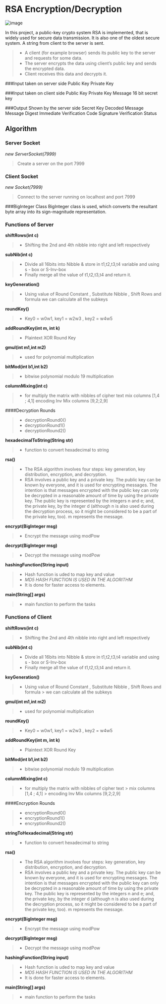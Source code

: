 # RSA Encryption/Decryption
![image](https://user-images.githubusercontent.com/28496314/116994612-8ea45a00-acf6-11eb-94b5-578b978093ec.png)

In this project, a public-key crypto system RSA is implemented, that is widely used for secure data transmission. It is also one of the oldest secure system.
A string from client to the server is sent.

> - A client (for example browser) sends its public key to the server and requests for some data. 
> - The server encrypts the data using client’s public key and sends the encrypted data.
> - Client receives this data and decrypts it.

###Input taken on server side
    Public Key
    Private Key

###Input taken on client side
    Public Key
    Private Key
    Message
    16 bit secret key

###Output Shown by the server side
    Secret Key
    Decoded Message
    Message Digest
    Immediate Verification Code
    Signature Verification Status

## Algorithm
### Server Socket
*new ServerSocket(7999)*
> Create a server on the port 7999

### Client Socket
*new Socket(7999)*
> Connect to the server running on localhost and port 7999

###BigInteger Class
BigInteger class is used, which converts the resultant byte array into its sign-magnitude representation.

### Functions of Server

**shiftRows(int c)**
>  - Shifting the 2nd and 4th nibble into right and left respectively

**subNib(int c)**
> - Divide all 16bits into Nibble  & store in t1,t2,t3,t4 variable and using s - box or S-Inv-box
> - Finally merge all the value of t1,t2,t3,t4 and return it.

**keyGeneration()**
>  - Using value of Round Constant  , Substitute Nibble , Shift Rows and formula
>  we can calculate all the subkeys

**roundKey()**
> - Key0  = w0w1,  key1  = w2w3  ,  key2  = w4w5

**addRoundKey(int m, int k)**
> - Plaintext XOR Round Key

**gmul(int  m1,int  m2)**
> - used for polynomial multiplication

**bitMod(int b1,int b2)**
> - bitwise polynomial modulo 19 multiplication

**columnMixing(int c)**
> - for multiply the matrix with nibbles of cipher text
> mix columns [1,4 ; 4,1] 
> encoding Inv Mix columns [9,2;2,9]

####Decryption Rounds
> - decryptionRound0() 
> - decryptionRound1()
> - decryptionRound2()

**hexadecimalToString(String str)**
> - function to convert hexadecimal to string

**rsa()**
> - The RSA algorithm involves four steps: key generation, key distribution, encryption, and decryption. 
> - RSA involves a public key and a private key. The public key can be known by everyone, and it is used for encrypting messages. The intention is that messages encrypted with the public key can only be decrypted in a reasonable amount of time by using the private key. The public key is represented by the integers n and e; and, the private key, by the integer d (although n is also used during the decryption process, so it might be considered to be a part of the private key, too). m represents the message.

**encrypt(BigInteger msg)**
> - Encrypt the message using modPow

**decrypt(BigInteger msg)**
> - Decrypt the message using modPow

**hashingFunction(String input)**
> - Hash function is uded to map key and value
> - *MD5 HASH FUNCTION IS USED IN THE ALGORITHM*
> - It is done for faster access to elements.

**main(String[] args)**
> - main function to perform the tasks

### Functions of Client
**shiftRows(int c)**
> - Shifting the 2nd and 4th nibble into right and left respectively

**subNib(int c)**
> - Divide all 16bits into Nibble  & store in t1,t2,t3,t4 variable and using s - box or S-Inv-box
> - Finally merge all the value of t1,t2,t3,t4 and return it.

**keyGeneration()**
>  - Using value of Round Constant  , Substitute Nibble , Shift Rows and formula
     >  we can calculate all the subkeys

**gmul(int  m1,int  m2)**
> - used for polynomial multiplication

**roundKey()**
> - Key0  = w0w1,  key1  = w2w3  ,  key2  = w4w5

**addRoundKey(int m, int k)**
> - Plaintext XOR Round Key

**bitMod(int b1,int b2)**
> - bitwise polynomial modulo 19 multiplication

**columnMixing(int c)**
> - for multiply the matrix with nibbles of cipher text
    > mix columns [1,4 ; 4,1]
    > encoding Inv Mix columns [9,2;2,9]

####Encryption Rounds
> - encryptionRound0()
> - encryptionRound1()
> - encryptionRound2()

**stringToHexadecimal(String str)**
> - function to convert hexadecimal to string

**rsa()**
> - The RSA algorithm involves four steps: key generation, key distribution, encryption, and decryption.
> - RSA involves a public key and a private key. The public key can be known by everyone, and it is used for encrypting messages. The intention is that messages encrypted with the public key can only be decrypted in a reasonable amount of time by using the private key. The public key is represented by the integers n and e; and, the private key, by the integer d (although n is also used during the decryption process, so it might be considered to be a part of the private key, too). m represents the message.

**encrypt(BigInteger msg)**
> - Encrypt the message using modPow

**decrypt(BigInteger msg)**
> - Decrypt the message using modPow

**hashingFunction(String input)**
> - Hash function is uded to map key and value
> - *MD5 HASH FUNCTION IS USED IN THE ALGORITHM*
> - It is done for faster access to elements.

**main(String[] args)**
> - main function to perform the tasks
